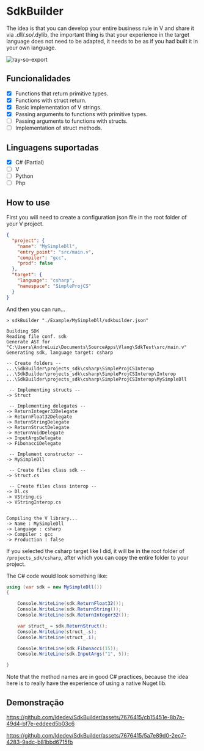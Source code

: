 
# SdkBuilder

The idea is that you can develop your entire business rule in V and share it via .dll/.so/.dylib, the important thing is that your experience in the target language does not need to be adapted, it needs to be as if you had built it in your own language.

![ray-so-export](https://github.com/ldedev/SdkBuilder/assets/7676415/da738d19-6b82-44cc-b62e-851589552243)


## Funcionalidades

- [x] Functions that return primitive types.
- [x] Functions with struct return.
- [x] Basic implementation of V strings.
- [x] Passing arguments to functions with primitive types.
- [ ] Passing arguments to functions with structs.
- [ ] Implementation of struct methods.

## Linguagens suportadas

- [x] C# (Partial)
- [ ] V
- [ ] Python
- [ ] Php
## How to use

First you will need to create a configuration json file in the root folder of your V project.

```json
{
  "project": {
    "name": "MySimpleDll",
    "entry_point": "src/main.v",
    "compiler": "gcc",
    "prod": false
  },
  "target": {
    "language": "csharp",
    "namespace": "SimpleProjCS"
  }
}
```

And then you can run...        
```
> sdkBuilder "./Example/MySimpleDll/sdkbuilder.json"

Building SDK
Reading file conf. sdk
Generate AST for "C:\Users\AndreLuiz\Documents\SourceApps\Vlang\SdkTest\src/main.v"
Generating sdk, language target: csharp

-- Create folders --
...\SdkBuilder\projects_sdk\csharp\SimpleProjCSInterop
...\SdkBuilder\projects_sdk\csharp\SimpleProjCSInterop\Interop
...\SdkBuilder\projects_sdk\csharp\SimpleProjCSInterop\MySimpleDll

 -- Implementing structs -- 
-> Struct

 -- Implementing delegates -- 
-> ReturnInteger32Delegate
-> ReturnFloat32Delegate
-> ReturnStringDelegate
-> ReturnStructDelegate
-> ReturnVoidDelegate
-> InputArgsDelegate
-> FibonacciDelegate

 -- Implement constructor -- 
-> MySimpleDll

 -- Create files class sdk -- 
-> Struct.cs

 -- Create files class interop -- 
-> Dl.cs
-> VString.cs
-> VStringInterop.cs


Compiling the V library...
-> Name : MySimpleDll
-> Language : csharp
-> Compiler : gcc
-> Production : false
```

If you selected the csharp target like I did, it will be in the root folder of `/projects_sdk/csharp`, after which you can copy the entire folder to your project.



The C# code would look something like:
```csharp
using (var sdk = new MySimpleDll())
{

	Console.WriteLine(sdk.ReturnFloat32());
	Console.WriteLine(sdk.ReturnString());
	Console.WriteLine(sdk.ReturnInteger32());

	var struct_ = sdk.ReturnStruct();
	Console.WriteLine(struct_.s);
	Console.WriteLine(struct_.i);

	Console.WriteLine(sdk.Fibonacci(15));
	Console.WriteLine(sdk.InputArgs("1", 5));

}
```


Note that the method names are in good C# practices, because the idea here is to really have the experience of using a native Nuget lib.


## Demonstração

https://github.com/ldedev/SdkBuilder/assets/7676415/cb15451e-8b7a-49d4-bf7e-eddeed5b03c6


https://github.com/ldedev/SdkBuilder/assets/7676415/5a7e89d0-2ec7-4283-9adc-b81bbd6715fb




